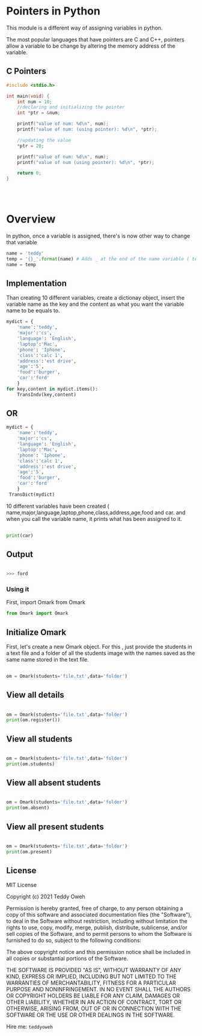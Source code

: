 # Pointers in Python
This module is a different way of assigning variables in python.

The most popular languages that have pointers are C and C++, pointers allow a variable to be change by altering the memory address of the variable.

## C Pointers 
```C
#include <stdio.h>

int main(void) {
	int num = 10;
	//declaring and initializing the pointer
	int *ptr = &num;

	printf("value of num: %d\n", num);
	printf("value of num: (using pointer): %d\n", *ptr);

	//updating the value
	*ptr = 20;

	printf("value of num: %d\n", num);
	printf("value of num (using pointer): %d\n", *ptr);

	return 0;
}


 

```

# Overview
In python, once a variable is assigned, there's is now other way to change that variable

```Python
name = 'teddy'
temp = '{}_'.format(name) # Adds _ at the end of the name variable ( teddy )
name = temp 
```



## Implementation

Than creating 10 different variables, create a dictionay object, insert the variable name as the key and the content as what you want the variable name to be equals to.

```Python
mydict = {
	'name':'teddy',
	'major':'cs',
	'language': 'English',
	'laptop':'Mac',
	'phone': 'Iphone',
	'class':'calc 1',
	'address':'est drive',
	'age':'5',
	'food':'burger',
	'car':'ford'
	}
for key,content in mydict.items():
	TransIndv(key,content)
```
## OR
```Python
mydict = {
	'name':'teddy',
	'major':'cs',
	'language': 'English',
	'laptop':'Mac',
	'phone': 'Iphone',
	'class':'calc 1',
	'address':'est drive',
	'age':'5',
	'food':'burger',
	'car':'ford'
	}
 TransDict(mydict)
```
10 different variables have been created ( name,major,language,laptop,phone,class,address,age,food and car.
and when you call the variable name, it prints what has been assigned to it.

```Python
 
print(car)

```
## Output
```sh
 
>>> ford

```
### Using it

First, import Omark from Omark

```Python
from Omark import Omark 
```

 
## Initialize Omark
First, let's create a new Omark object. For this , just provide the students in a text file and a folder of all the students image with the names saved as the same name stored in the text file.

```Python
 
om = Omark(students='file.txt',data='folder')

```
## View all details
 

```Python
 
om = Omark(students='file.txt',data='folder')
print(om.register())


```
## View all students
 

```Python
 
om = Omark(students='file.txt',data='folder')
print(om.students)


```
## View all absent students
 

```Python
 
om = Omark(students='file.txt',data='folder')
print(om.absent)


```

 ## View all present students
 

```Python
 
om = Omark(students='file.txt',data='folder')
print(om.present)


```



License
----

MIT License

Copyright (c) 2021 Teddy Oweh

Permission is hereby granted, free of charge, to any person obtaining a copy
of this software and associated documentation files (the "Software"), to deal
in the Software without restriction, including without limitation the rights
to use, copy, modify, merge, publish, distribute, sublicense, and/or sell
copies of the Software, and to permit persons to whom the Software is
furnished to do so, subject to the following conditions:

The above copyright notice and this permission notice shall be included in all
copies or substantial portions of the Software.

THE SOFTWARE IS PROVIDED "AS IS", WITHOUT WARRANTY OF ANY KIND, EXPRESS OR
IMPLIED, INCLUDING BUT NOT LIMITED TO THE WARRANTIES OF MERCHANTABILITY,
FITNESS FOR A PARTICULAR PURPOSE AND NONINFRINGEMENT. IN NO EVENT SHALL THE
AUTHORS OR COPYRIGHT HOLDERS BE LIABLE FOR ANY CLAIM, DAMAGES OR OTHER
LIABILITY, WHETHER IN AN ACTION OF CONTRACT, TORT OR OTHERWISE, ARISING FROM,
OUT OF OR IN CONNECTION WITH THE SOFTWARE OR THE USE OR OTHER DEALINGS IN THE
SOFTWARE.


Hire me: `teddyoweh`

